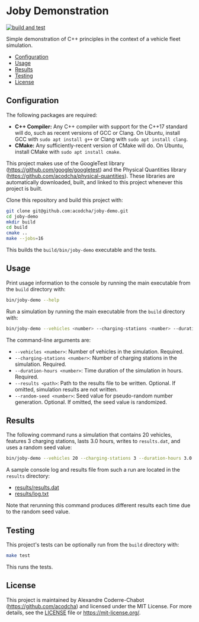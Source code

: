 # Joby Demonstration

[![build and test](https://github.com/acodcha/joby-demo/actions/workflows/build_and_test.yaml/badge.svg?branch=main)](https://github.com/acodcha/joby-demo/actions/workflows/build_and_test.yaml)

Simple demonstration of C++ principles in the context of a vehicle fleet simulation.

- [Configuration](#configuration)
- [Usage](#usage)
- [Results](#results)
- [Testing](#testing)
- [License](#license)

## Configuration

The following packages are required:

- **C++ Compiler:** Any C++ compiler with support for the C++17 standard will do, such as recent versions of GCC or Clang. On Ubuntu, install GCC with `sudo apt install g++` or Clang with `sudo apt install clang`.
- **CMake:** Any sufficiently-recent version of CMake will do. On Ubuntu, install CMake with `sudo apt install cmake`.

This project makes use of the GoogleTest library (<https://github.com/google/googletest>) and the Physical Quantities library (<https://github.com/acodcha/physical-quantities>). These libraries are automatically downloaded, built, and linked to this project whenever this project is built.

Clone this repository and build this project with:

```bash
git clone git@github.com:acodcha/joby-demo.git
cd joby-demo
mkdir build
cd build
cmake ..
make --jobs=16
```

This builds the `build/bin/joby-demo` executable and the tests.

## Usage

Print usage information to the console by running the main executable from the `build` directory with:

```bash
bin/joby-demo --help
```

Run a simulation by running the main executable from the `build` directory with:

```bash
bin/joby-demo --vehicles <number> --charging-stations <number> --duration-hours <number> [--results <path>] [--random-seed <number>]
```

The command-line arguments are:

- `--vehicles <number>`: Number of vehicles in the simulation. Required.
- `--charging-stations <number>`: Number of charging stations in the simulation. Required.
- `--duration-hours <number>`: Time duration of the simulation in hours. Required.
- `--results <path>`: Path to the results file to be written. Optional. If omitted, simulation results are not written.
- `--random-seed <number>`: Seed value for pseudo-random number generation. Optional. If omitted, the seed value is randomized.

## Results

The following command runs a simulation that contains 20 vehicles, features 3 charging stations, lasts 3.0 hours, writes to `results.dat`, and uses a random seed value:

```bash
bin/joby-demo --vehicles 20 --charging-stations 3 --duration-hours 3.0 --results results.dat
```

A sample console log and results file from such a run are located in the `results` directory:

- [results/results.dat](results/results.dat)
- [results/log.txt](results/log.txt)

Note that rerunning this command produces different results each time due to the random seed value.

## Testing

This project's tests can be optionally run from the `build` directory with:

```bash
make test
```

This runs the tests.

## License

This project is maintained by Alexandre Coderre-Chabot (<https://github.com/acodcha>) and licensed under the MIT License. For more details, see the [LICENSE](LICENSE) file or <https://mit-license.org/>.
